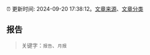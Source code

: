 :alarm_clock: 更新时间: 2024-09-20 17:38:12。[文章来源](/README.md)、[文章分类](/TAGS.md)

## 报告


> 关键字：`报告`、`月报`



